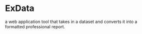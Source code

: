 # ExData
a web application tool that takes in a dataset and converts it into a formatted professional report.
